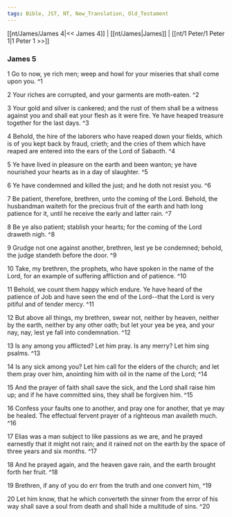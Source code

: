 ```yaml
---
tags: Bible, JST, NT, New_Translation, Old_Testament
---
```


[[nt/James/James 4|<< James 4]] | [[nt/James|James]] | [[nt/1 Peter/1 Peter 1|1 Peter 1 >>]]

### James 5

1 Go to now, ye rich men; weep and howl for your miseries that shall come upon you.  ^1

2 Your riches are corrupted, and your garments are moth-eaten.  ^2

3 Your gold and silver is cankered; and the rust of them shall be a witness against you and shall eat your flesh as it were fire. Ye have heaped treasure together for the last days.  ^3

4 Behold, the hire of the laborers who have reaped down your fields, which is of you kept back by fraud, crieth; and the cries of them which have reaped are entered into the ears of the Lord of Sabaoth.  ^4

5 Ye have lived in pleasure on the earth and been wanton; ye have nourished your hearts as in a day of slaughter.  ^5

6 Ye have condemned and killed the just; and he doth not resist you.  ^6

7 Be patient, therefore, brethren, unto the coming of the Lord. Behold, the husbandman waiteth for the precious fruit of the earth and hath long patience for it, until he receive the early and latter rain.  ^7

8 Be ye also patient; stablish your hearts; for the coming of the Lord draweth nigh.  ^8

9 Grudge not one against another, brethren, lest ye be condemned; behold, the judge standeth before the door.  ^9

10 Take, my brethren, the prophets, who have spoken in the name of the Lord, for an example of suffering affliction and of patience.  ^10

11 Behold, we count them happy which endure. Ye have heard of the patience of Job and have seen the end of the Lord\--that the Lord is very pitiful and of tender mercy.  ^11

12 But above all things, my brethren, swear not, neither by heaven, neither by the earth, neither by any other oath; but let your yea be yea, and your nay, nay, lest ye fall into condemnation.  ^12

13 Is any among you afflicted? Let him pray. Is any merry? Let him sing psalms.  ^13

14 Is any sick among you? Let him call for the elders of the church; and let them pray over him, anointing him with oil in the name of the Lord;  ^14

15 And the prayer of faith shall save the sick, and the Lord shall raise him up; and if he have committed sins, they shall be forgiven him.  ^15

16 Confess your faults one to another, and pray one for another, that ye may be healed. The effectual fervent prayer of a righteous man availeth much.  ^16

17 Elias was a man subject to like passions as we are, and he prayed earnestly that it might not rain; and it rained not on the earth by the space of three years and six months.  ^17

18 And he prayed again, and the heaven gave rain, and the earth brought forth her fruit.  ^18

19 Brethren, if any of you do err from the truth and one convert him,  ^19

20 Let him know, that he which converteth the sinner from the error of his way shall save a soul from death and shall hide a multitude of sins.  ^20

 
